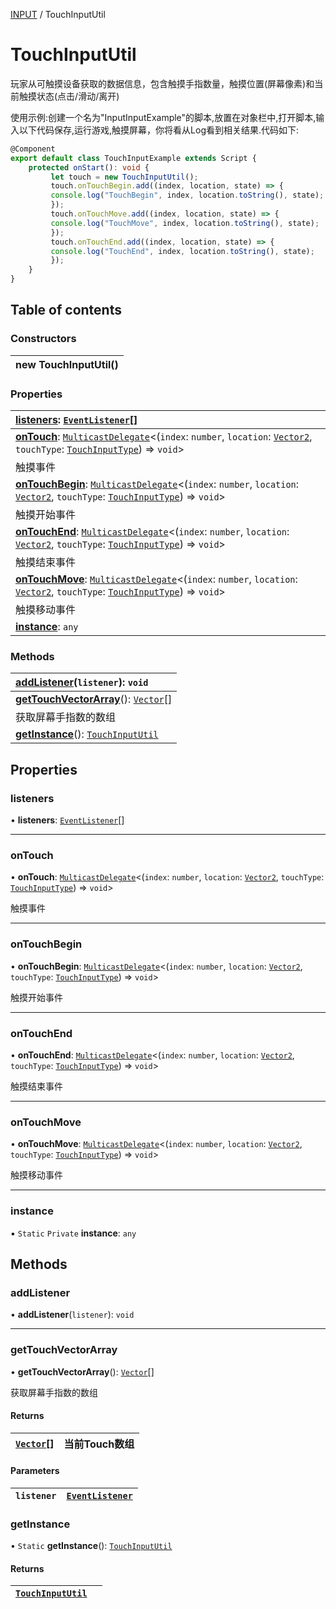[INPUT](../groups/Core.INPUT.md) / TouchInputUtil

# TouchInputUtil <Badge type="tip" text="Class" /> <Score text="TouchInputUtil" />

<span class="content-big">

玩家从可触摸设备获取的数据信息，包含触摸手指数量，触摸位置(屏幕像素)和当前触摸状态(点击/滑动/离开)

</span>

<span style="font-size: 14px;">

使用示例:创建一个名为"InputInputExample"的脚本,放置在对象栏中,打开脚本,输入以下代码保存,运行游戏,触摸屏幕，你将看从Log看到相关结果.代码如下:

</span>

```ts
@Component
export default class TouchInputExample extends Script {
    protected onStart(): void {
         let touch = new TouchInputUtil();
         touch.onTouchBegin.add((index, location, state) => {
         console.log("TouchBegin", index, location.toString(), state);
         });
         touch.onTouchMove.add((index, location, state) => {
         console.log("TouchMove", index, location.toString(), state);
         });
         touch.onTouchEnd.add((index, location, state) => {
         console.log("TouchEnd", index, location.toString(), state);
         });
    }
}
```

## Table of contents

### Constructors <Score text="Constructors" /> 
| **new TouchInputUtil**()  |
| :----- |

### Properties <Score text="Properties" /> 
| **[listeners](mw.TouchInputUtil.md#listeners)**: [`EventListener`](mw.EventListener.md)[]  |
| :----- |
| **[onTouch](mw.TouchInputUtil.md#ontouch)**: [`MulticastDelegate`](mw.MulticastDelegate.md)<(`index`: `number`, `location`: [`Vector2`](mw.Vector2.md), `touchType`: [`TouchInputType`](../enums/mw.TouchInputType.md)) => `void`\>  |
| 触摸事件|
| **[onTouchBegin](mw.TouchInputUtil.md#ontouchbegin)**: [`MulticastDelegate`](mw.MulticastDelegate.md)<(`index`: `number`, `location`: [`Vector2`](mw.Vector2.md), `touchType`: [`TouchInputType`](../enums/mw.TouchInputType.md)) => `void`\>  |
| 触摸开始事件|
| **[onTouchEnd](mw.TouchInputUtil.md#ontouchend)**: [`MulticastDelegate`](mw.MulticastDelegate.md)<(`index`: `number`, `location`: [`Vector2`](mw.Vector2.md), `touchType`: [`TouchInputType`](../enums/mw.TouchInputType.md)) => `void`\>  |
| 触摸结束事件|
| **[onTouchMove](mw.TouchInputUtil.md#ontouchmove)**: [`MulticastDelegate`](mw.MulticastDelegate.md)<(`index`: `number`, `location`: [`Vector2`](mw.Vector2.md), `touchType`: [`TouchInputType`](../enums/mw.TouchInputType.md)) => `void`\>  |
| 触摸移动事件|
| **[instance](mw.TouchInputUtil.md#instance)**: `any` |

### Methods <Score text="Methods" /> 
| **[addListener](mw.TouchInputUtil.md#addlistener)**(`listener`): `void`  |
| :----- |
| **[getTouchVectorArray](mw.TouchInputUtil.md#gettouchvectorarray)**(): [`Vector`](mw.Vector.md)[]  |
| 获取屏幕手指数的数组|
| **[getInstance](mw.TouchInputUtil.md#getinstance)**(): [`TouchInputUtil`](mw.TouchInputUtil.md) |

## Properties

### listeners <Score text="listeners" /> 

• **listeners**: [`EventListener`](mw.EventListener.md)[]

___

### onTouch <Score text="onTouch" /> 

• **onTouch**: [`MulticastDelegate`](mw.MulticastDelegate.md)<(`index`: `number`, `location`: [`Vector2`](mw.Vector2.md), `touchType`: [`TouchInputType`](../enums/mw.TouchInputType.md)) => `void`\>

触摸事件

___

### onTouchBegin <Score text="onTouchBegin" /> 

• **onTouchBegin**: [`MulticastDelegate`](mw.MulticastDelegate.md)<(`index`: `number`, `location`: [`Vector2`](mw.Vector2.md), `touchType`: [`TouchInputType`](../enums/mw.TouchInputType.md)) => `void`\>

触摸开始事件

___

### onTouchEnd <Score text="onTouchEnd" /> 

• **onTouchEnd**: [`MulticastDelegate`](mw.MulticastDelegate.md)<(`index`: `number`, `location`: [`Vector2`](mw.Vector2.md), `touchType`: [`TouchInputType`](../enums/mw.TouchInputType.md)) => `void`\>

触摸结束事件

___

### onTouchMove <Score text="onTouchMove" /> 

• **onTouchMove**: [`MulticastDelegate`](mw.MulticastDelegate.md)<(`index`: `number`, `location`: [`Vector2`](mw.Vector2.md), `touchType`: [`TouchInputType`](../enums/mw.TouchInputType.md)) => `void`\>

触摸移动事件

___

### instance <Score text="instance" /> 

▪ `Static` `Private` **instance**: `any`

## Methods

### addListener <Score text="addListener" /> 

• **addListener**(`listener`): `void`

___

### getTouchVectorArray <Score text="getTouchVectorArray" /> 

• **getTouchVectorArray**(): [`Vector`](mw.Vector.md)[] <Badge type="tip" text="client" />

获取屏幕手指数的数组

#### Returns

| [`Vector`](mw.Vector.md)[] | 当前Touch数组 |
| :------ | :------ |



#### Parameters

| `listener` | [`EventListener`](mw.EventListener.md) |
| :------ | :------ |



### getInstance <Score text="getInstance" /> 

• `Static` **getInstance**(): [`TouchInputUtil`](mw.TouchInputUtil.md)

#### Returns

| [`TouchInputUtil`](mw.TouchInputUtil.md) |  |
| :------ | :------ |
